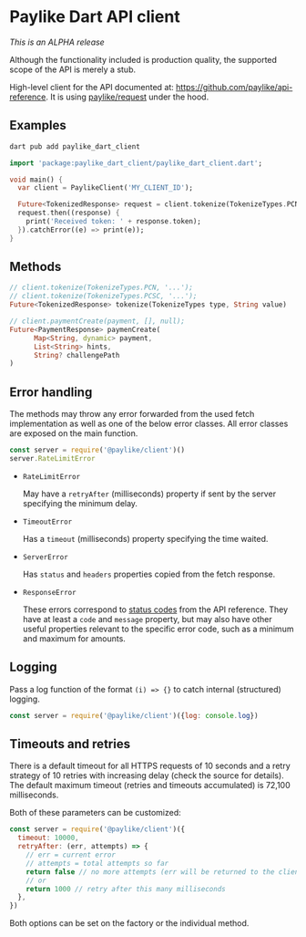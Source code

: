 # Paylike Dart API client

_This is an ALPHA release_

Although the functionality included is production quality, the supported scope
of the API is merely a stub.

High-level client for the API documented at:
https://github.com/paylike/api-reference. It is using
[paylike/request](https://www.npmjs.com/package/@paylike/request) under the
hood.

## Examples

```sh
dart pub add paylike_dart_client
```

```dart
import 'package:paylike_dart_client/paylike_dart_client.dart';

void main() {
  var client = PaylikeClient('MY_CLIENT_ID');

  Future<TokenizedResponse> request = client.tokenize(TokenizeTypes.PCN, '1000000000000000');
  request.then((response) {
    print('Received token: ' + response.token);
  }).catchError((e) => print(e));
}

```

## Methods

```dart
// client.tokenize(TokenizeTypes.PCN, '...');
// client.tokenize(TokenizeTypes.PCSC, '...');
Future<TokenizedResponse> tokenize(TokenizeTypes type, String value)

// client.paymentCreate(payment, [], null);
Future<PaymentResponse> paymenCreate(
      Map<String, dynamic> payment,
      List<String> hints,
      String? challengePath
)
```

## Error handling

The methods may throw any error forwarded from the used fetch implementation as
well as one of the below error classes. All error classes are exposed on the
main function.

```js
const server = require('@paylike/client')()
server.RateLimitError
```

- `RateLimitError`

  May have a `retryAfter` (milliseconds) property if sent by the server
  specifying the minimum delay.

- `TimeoutError`

  Has a `timeout` (milliseconds) property specifying the time waited.

- `ServerError`

  Has `status` and `headers` properties copied from the fetch response.

- `ResponseError`

  These errors correspond to
  [status codes](https://github.com/paylike/api-reference/blob/master/status-codes.md)
  from the API reference. They have at least a `code` and `message` property,
  but may also have other useful properties relevant to the specific error code,
  such as a minimum and maximum for amounts.

## Logging

Pass a log function of the format `(i) => {}` to catch internal (structured)
logging.

```js
const server = require('@paylike/client')({log: console.log})
```

## Timeouts and retries

There is a default timeout for all HTTPS requests of 10 seconds and a retry
strategy of 10 retries with increasing delay (check the source for details). The
default maximum timeout (retries and timeouts accumulated) is 72,100
milliseconds.

Both of these parameters can be customized:

```js
const server = require('@paylike/client')({
  timeout: 10000,
  retryAfter: (err, attempts) => {
    // err = current error
    // attempts = total attempts so far
    return false // no more attempts (err will be returned to the client)
    // or
    return 1000 // retry after this many milliseconds
  },
})
```

Both options can be set on the factory or the individual method.
